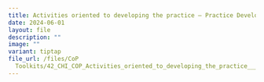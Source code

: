 ```yaml
---
title: Activities oriented to developing the practice – Practice Development Project
date: 2024-06-01
layout: file
description: ""
image: ""
variant: tiptap
file_url: /files/CoP
  Toolkits/42_CHI_COP_Activities_oriented_to_developing_the_practice___Practice_Development_Project.pdf
---
```

